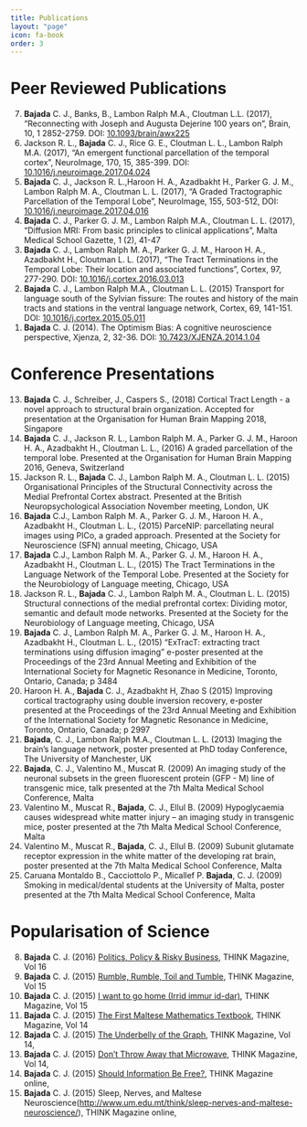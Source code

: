 ```yaml
---
title: Publications
layout: "page"
icon: fa-book
order: 3
---
```


# Peer Reviewed Publications

<ol reversed>
  <li> <b>Bajada</b> C. J., Banks, B., Lambon Ralph M.A., Cloutman L.L. (2017), “Reconnecting
       with Joseph and Augusta Dejerine 100 years on”, Brain, 10, 1 2852-2759. DOI: 
       <a href=https://doi.org/10.1093/brain/awx225>10.1093/brain/awx225</a> </li>
  
  <li> Jackson R. L., <b>Bajada</b> C. J., Rice G. E., Cloutman L. L., Lambon Ralph M.A.
       (2017), “An emergent functional parcellation of the temporal cortex”,
       NeuroImage, 170, 15, 385-399. 
       DOI: <a href=https://doi.org/10.1016/j.neuroimage.2017.04.024>10.1016/j.neuroimage.2017.04.024</a></li>
       
  <li> <b>Bajada</b> C. J., Jackson R. L.,Haroon H. A., Azadbakht H., Parker G. J. M., Lambon
       Ralph M. A., Cloutman L. L. (2017), “A Graded Tractographic Parcellation of the
       Temporal Lobe”, NeuroImage, 155, 503-512, DOI:
       <a href=https://doi.org/j.neuroimage.2017.04.016>10.1016/j.neuroimage.2017.04.016</a></li>

  <li> <b>Bajada</b> C. J., Parker G. J. M., Lambon Ralph M.A., Cloutman L. L. (2017),
       “Diffusion MRI: From basic principles to clinical applications”, Malta Medical
       School Gazette, 1 (2), 41-47 </li>

  <li> <b>Bajada</b> C. J., Lambon Ralph M. A., Parker G. J. M., Haroon H. A., Azadbakht H.,
       Cloutman L. L. (2017), “The Tract Terminations in the Temporal Lobe: Their
       location and associated functions”, Cortex, 97, 277-290. DOI:
       <a href=https://doi.org/j.cortex.2016.03.013>10.1016/j.cortex.2016.03.013</a></li>
  
  <li> <b>Bajada</b> C. J., Lambon Ralph M.A., Cloutman L. L. (2015) Transport for language
       south of the Sylvian fissure: The routes and history of the main tracts and
       stations in the ventral language network, Cortex, 69, 141-151. DOI:
       <a href=https://doi.org/10.1016/j.cortex.2015.05.011>10.1016/j.cortex.2015.05.011</a></li>

  <li> <b>Bajada</b> C. J. (2014). The Optimism Bias: A cognitive neuroscience perspective,
       Xjenza, 2, 32-36. DOI:
       <a href=http://www.mcs.org.mt/index.php/xjenza/2014-vol-2-iss-2/140-xjenza-2014-1-4>10.7423/XJENZA.2014.1.04</a></li>
</ol>

# Conference Presentations

13. **Bajada** C. J., Schreiber, J., Caspers S., (2018) Cortical Tract Length - a novel
approach to structural brain organization. Accepted for presentation at the
Organisation for Human Brain Mapping 2018, Singapore
12. **Bajada** C. J., Jackson R. L., Lambon Ralph M. A., Parker G. J. M., Haroon H. A.,
Azadbakht H., Cloutman L. L., (2016) A graded parcellation of the temporal
lobe. Presented at the Organisation for Human Brain Mapping 2016, Geneva,
Switzerland
11. Jackson R. L., **Bajada** C. J., Lambon Ralph M. A., Cloutman L. L. (2015)
Organisational Principles of the Structural Connectivity across the Medial
Prefrontal Cortex abstract. Presented at  the British Neuropsychological
Association November meeting, London, UK
10. **Bajada** C.J., Lambon Ralph M. A., Parker G. J. M., Haroon H. A., Azadbakht H.,
Cloutman L. L., (2015) ParceNIP: parcellating neural images using PICo,
a graded approach. Presented at  the Society for Neuroscience (SFN) annual
meeting, Chicago, USA
9. **Bajada** C.J., Lambon Ralph M. A., Parker G. J. M., Haroon H. A., Azadbakht H.,
Cloutman L. L., (2015) The Tract Terminations in the Language Network of the
Temporal Lobe. Presented at the Society for the Neurobiology of Language
meeting, Chicago, USA 
8. Jackson R. L., **Bajada** C. J., Lambon Ralph M. A., Cloutman L. L. (2015)
Structural connections of the medial prefrontal cortex: Dividing motor,
semantic and default mode networks. Presented at the Society for the
Neurobiology of Language meeting, Chicago, USA
7. **Bajada** C. J., Lambon Ralph M. A., Parker G. J. M., Haroon H. A., Azadbakht H.,
Cloutman L. L., (2015) “ExTracT: extracting tract terminations using diffusion
imaging” e-poster presented at the Proceedings of the 23rd Annual Meeting and
Exhibition of the International Society for Magnetic Resonance in Medicine,
Toronto, Ontario, Canada; p 3484
6. Haroon H. A., **Bajada** C. J., Azadbakht H, Zhao S (2015) Improving cortical
tractography using double inversion recovery, e-poster presented at the
Proceedings of the 23rd Annual Meeting and Exhibition of the International
Society for Magnetic Resonance in Medicine, Toronto, Ontario, Canada; p 2997
5. **Bajada**, C. J., Lambon Ralph M.A., Cloutman L. L. (2013) Imaging the brain’s
language network, poster presented at PhD today Conference, The University of
Manchester, UK
4. **Bajada**, C. J., Valentino M., Muscat R. (2009) An imaging study of the neuronal
subsets in the green fluorescent protein (GFP - M) line of transgenic mice,
talk presented at the 7th Malta Medical School Conference, Malta
3. Valentino M., Muscat R., **Bajada**, C. J., Ellul B. (2009) Hypoglycaemia causes
widespread white matter injury – an imaging study in transgenic mice, poster
presented at the 7th Malta Medical School Conference, Malta
2. Valentino M., Muscat R., **Bajada**, C. J., Ellul B. (2009) Subunit glutamate
receptor expression in the white matter of the developing rat brain, poster
presented at the 7th Malta Medical School Conference, Malta
1. Caruana Montaldo B., Cacciottolo P., Micallef P. **Bajada**, C. J. (2009) Smoking
in medical/dental students at the University of Malta, poster presented at the
7th Malta Medical School Conference, Malta

# Popularisation of Science

8. **Bajada** C. J. (2016) [Politics, Policy & Risky Business](http://www.um.edu.mt/think/politics-policy-and-risky-business/), THINK Magazine, Vol 16 
7. **Bajada** C. J. (2015) [Rumble, Rumble, Toil and Tumble](http://www.um.edu.mt/think/rumble-rumble-toil-and-tumble/), THINK Magazine, Vol 15 
6. **Bajada** C. J. (2015) [I want to go home (Irrid immur id-dar)](http://www.um.edu.mt/think/irrid-immur-id-dar-i-want-to-go-home/), THINK Magazine, Vol 15 
5. **Bajada** C. J. (2015) [The First Maltese Mathematics Textbook](http://www.um.edu.mt/think/the-first-maltese-mathematics-textbook/), THINK Magazine, Vol 14 
4. **Bajada** C. J. (2015) [The Underbelly of the Graph](http://www.um.edu.mt/think/dont-throw-away-that-microwave/), THINK Magazine, Vol 14,  
3. **Bajada** C. J. (2015) [Don’t Throw Away that Microwave](http://www.um.edu.mt/think/dont-throw-away-that-microwave/), THINK Magazine, Vol 14, 
2. **Bajada** C. J. (2015) [Should Information Be Free?](http://www.um.edu.mt/think/should-information-be-free/), THINK Magazine online, 
1. **Bajada** C. J. (2015) Sleep, Nerves, and Maltese Neuroscience(http://www.um.edu.mt/think/sleep-nerves-and-maltese-neuroscience/), THINK Magazine online, 

